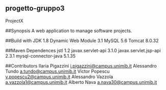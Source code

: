 ## progetto-gruppo3
ProjectX

##Synopsis
A web application to manage software projects.


##Build with
JDK 1.8
Dynamic Web Module 3.1
MySQL 5.6
Tomcat 8.0.32

##Maven Dependences
jstl 1.2
javax.servlet-api 3.1.0
javax.servlet.jsp-api 2.3.1
mysql-connector-java 5.1.35

##Contributors
Ilaria Pigazzini i.pigazzini@campus.unimib.it
Alessandro Tundo a.tundo@campus.unimib.it
Victor Popescu v.popescu2@campus.unimib.it
Alessandro Vazzola  a.vazzola1@campus.unimib.it
Alberto Nava a.nava30@campus.unimib.it
